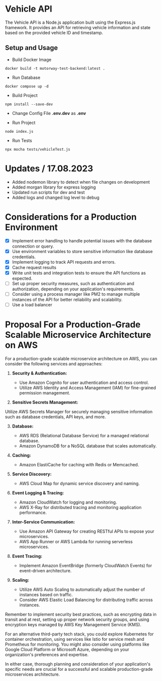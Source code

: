 # Vehicle API

The Vehicle API is a Node.js application built using the Express.js framework. It provides an API for retrieving vehicle information and state based on the provided vehicle ID and timestamp.

## Setup and Usage

- Build Docker Image

```
docker build -t motorway-test-backend:latest .
```

- Run Database

```
docker compose up -d
```

- Build Project

```
npm install --save-dev
```

- Change Config File **.env.dev** as **.env**

- Run Project

```
node index.js
```

- Run Tests

```
npx mocha tests/vehicleTest.js
```

# Updates / 17.08.2023

- Added nodemon library to detect when file changes on development
- Added morgan library for express logging
- Updated run scripts for dev and test
- Added logs and changed log level to debug

# Considerations for a Production Environment

- [x] Implement error handling to handle potential issues with the database connection or query.
- [x] Use environment variables to store sensitive information like database credentials.
- [x] Implement logging to track API requests and errors.
- [x] Cache request results
- [x] Write unit tests and integration tests to ensure the API functions as expected.
- [ ] Set up proper security measures, such as authentication and authorization, depending on your application's requirements.
- [ ] Consider using a process manager like PM2 to manage multiple instances of the API for better reliability and scalability.
- [ ] Use a load balancer

# Proposal For a Production-Grade Scalable Microservice Architecture on AWS

For a production-grade scalable microservice architecture on AWS, you can consider the following services and approaches:

1. **Security & Authentication:**

   - Use Amazon Cognito for user authentication and access control.
   - Utilize AWS Identity and Access Management (IAM) for fine-grained permission management.

2. **Sensitive Secrets Management:**

Utilize AWS Secrets Manager for securely managing sensitive information such as database credentials, API keys, and more.

3. **Database:**

   - AWS RDS (Relational Database Service) for a managed relational database.
   - Amazon DynamoDB for a NoSQL database that scales automatically.

4. **Caching:**

   - Amazon ElastiCache for caching with Redis or Memcached.

5. **Service Discovery:**

   - AWS Cloud Map for dynamic service discovery and naming.

6. **Event Logging & Tracing:**

   - Amazon CloudWatch for logging and monitoring.
   - AWS X-Ray for distributed tracing and monitoring application performance.

7. **Inter-Service Communication:**

   - Use Amazon API Gateway for creating RESTful APIs to expose your microservices.
   - AWS App Runner or AWS Lambda for running serverless microservices.

8. **Event Tracing:**

   - Implement Amazon EventBridge (formerly CloudWatch Events) for event-driven architecture.

9. **Scaling:**
   - Utilize AWS Auto Scaling to automatically adjust the number of instances based on traffic.
   - Consider AWS Elastic Load Balancing for distributing traffic across instances.

Remember to implement security best practices, such as encrypting data in transit and at rest, setting up proper network security groups, and using encryption keys managed by AWS Key Management Service (KMS).

For an alternative third-party tech stack, you could explore Kubernetes for container orchestration, using services like Istio for service mesh and Prometheus for monitoring. You might also consider using platforms like Google Cloud Platform or Microsoft Azure, depending on your organization's preferences and expertise.

In either case, thorough planning and consideration of your application's specific needs are crucial for a successful and scalable production-grade microservices architecture.
